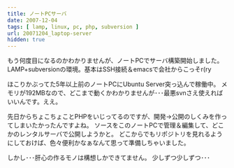 ```yaml
---
title: ノートPCサーバ
date: 2007-12-04
tags: [ lamp, linux, pc, php, subversion ]
url: 20071204_laptop-server
hidden: true
---
```

もう何度目になるのかわかりませんが、ノートPCでサーバ構築開始しました。
LAMP+subversionの環境。基本はSSH接続＆emacsで会社からこっそr(ry

ほこりかぶってた5年以上前のノートPCにUbuntu Server突っ込んで稼働中。
メモリが192MBなので、どこまで動くかわかりませんが･･･最悪svnさえ使えればいいんです。ええ。

先日からちょこちょことPHPをいじってるのですが、開発→公開のしくみを作ってしまいたかったんですよね。
ソースをこのノートPCで管理＆編集して、どこかのレンタルサーバで公開しようかと。
どこからでもリポジトリを見れるようにしておけば、色々便利かなぁなんて思って準備しちゃいました。

しかし･･･肝心の作るモノは構想しかできてません。
少しずつ少しずつ･･･
